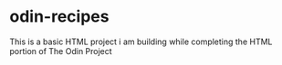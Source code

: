 # odin-recipes
This is a basic HTML project i am building while completing the HTML portion of The Odin Project